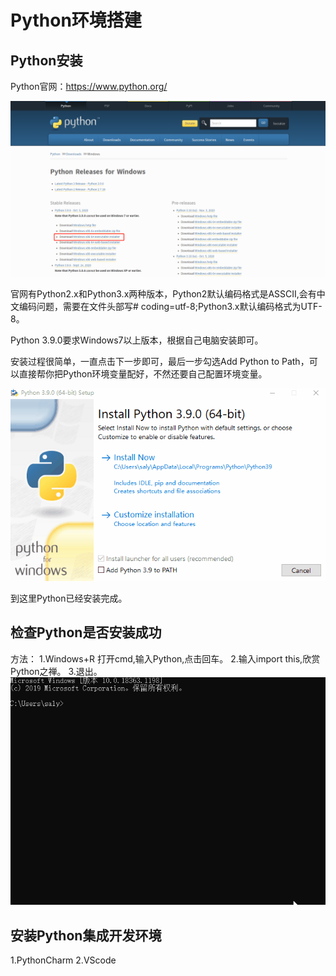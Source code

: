 # Python环境搭建

## Python安装

Python官网：<https://www.python.org/>

![节点](./img/20201126145009.png)

官网有Python2.x和Python3.x两种版本，Python2默认编码格式是ASSCII,会有中文编码问题，需要在文件头部写# coding=utf-8;Python3.x默认编码格式为UTF-8。

Python 3.9.0要求Windows7以上版本，根据自己电脑安装即可。

安装过程很简单，一直点击下一步即可，最后一步勾选Add Python to Path，可以直接帮你把Python环境变量配好，不然还要自己配置环境变量。

![节点](./img/python_down.gif)

到这里Python已经安装完成。

## 检查Python是否安装成功

方法：
1.Windows+R 打开cmd,输入Python,点击回车。
2.输入import this,欣赏Python之禅。
3.退出。
![节点](./img/python_check.gif)

## 安装Python集成开发环境


1.PythonCharm
2.VScode
